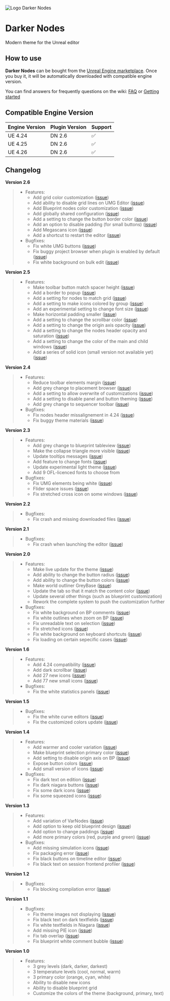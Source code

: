 ![Logo Darker Nodes](https://user-images.githubusercontent.com/4563971/101672049-a502fe00-3a55-11eb-9ed8-ebdd0839ba86.png)

# Darker Nodes
Modern theme for the Unreal editor

## How to use

**Darker Nodes** can be bought from the [Unreal Engine marketplace](https://www.unrealengine.com/marketplace/en-US/slug/darker-nodes). Once you buy it, it will be automatically downloaded with compatible engine version.

You can find answers for frequently questions on the wiki: [FAQ](https://github.com/TheHerobrine/DarkerNodes/wiki/FAQ) or [Getting started](https://github.com/TheHerobrine/DarkerNodes/wiki/Getting-started)

## Compatible Engine Version

Engine Version | Plugin Version | Support
-------------- | -------------- | ----
UE 4.24 | DN 2.6 | ✅
UE 4.25 | DN 2.6 | ✅
UE 4.26 | DN 2.6 | ✅

## Changelog

**Version 2.6**
> - Features:
>   - Add grid color customization ([issue](https://github.com/TheHerobrine/DarkerNodes/issues/130))
>   - Add ability to disable grid lines on UMG Editor ([issue](https://github.com/TheHerobrine/DarkerNodes/issues/129))
>   - Add Blueprint nodes color customization ([issue](https://github.com/TheHerobrine/DarkerNodes/issues/128))
>   - Add globally shared configuration ([issue](https://github.com/TheHerobrine/DarkerNodes/issues/125))
>   - Add a setting to change the button border color ([issue](https://github.com/TheHerobrine/DarkerNodes/issues/123))
>   - Add an option to disable padding (for small buttons) ([issue](https://github.com/TheHerobrine/DarkerNodes/issues/122))
>   - Add Megascans icon ([issue](https://github.com/TheHerobrine/DarkerNodes/issues/120))
>   - Add a shortcut to restart the editor ([issue](https://github.com/TheHerobrine/DarkerNodes/issues/120))
> - Bugfixes:
>   - Fix white UMG buttons ([issue](https://github.com/TheHerobrine/DarkerNodes/issues/127))
>   - Fix buggy project browser when plugin is enabled by default ([issue](https://github.com/TheHerobrine/DarkerNodes/issues/124))
>   - Fix white background on bulk edit ([issue](https://github.com/TheHerobrine/DarkerNodes/issues/121))

**Version 2.5**
> - Features:
>   - Make toolbar button match spacer height ([issue](https://github.com/TheHerobrine/DarkerNodes/issues/112))
>   - Add a border to popup ([issue](https://github.com/TheHerobrine/DarkerNodes/issues/110))
>   - Add a setting for nodes to match grid ([issue](https://github.com/TheHerobrine/DarkerNodes/issues/109))
>   - Add a setting to make icons colored by group ([issue](https://github.com/TheHerobrine/DarkerNodes/issues/108))
>   - Add an experimental setting to change font size ([issue](https://github.com/TheHerobrine/DarkerNodes/issues/106))
>   - Make horizontal padding smaller ([issue](https://github.com/TheHerobrine/DarkerNodes/issues/105))
>   - Add a setting to change the scrollbar color ([issue](https://github.com/TheHerobrine/DarkerNodes/issues/104))
>   - Add a setting to change the origin axis opacity ([issue](https://github.com/TheHerobrine/DarkerNodes/issues/103))
>   - Add a setting to change the nodes header opacity and saturation ([issue](https://github.com/TheHerobrine/DarkerNodes/issues/102))
>   - Add a setting to change the color of the main and child windows ([issue](https://github.com/TheHerobrine/DarkerNodes/issues/101))
>   - Add a series of solid icon (small version not available yet) ([issue](https://github.com/TheHerobrine/DarkerNodes/issues/6))

**Version 2.4**
> - Features:
>   - Reduce toolbar elements margin ([issue](https://github.com/TheHerobrine/DarkerNodes/issues/96))
>   - Add grey change to placement browser ([issue](https://github.com/TheHerobrine/DarkerNodes/issues/95))
>   - Add a setting to allow overwrite of customizations ([issue](https://github.com/TheHerobrine/DarkerNodes/issues/94))
>   - Add a setting to disable panel and button theming ([issue](https://github.com/TheHerobrine/DarkerNodes/issues/92))
>   - Add grey change to sequencer toolbar ([issue](https://github.com/TheHerobrine/DarkerNodes/issues/87))
> - Bugfixes:
>   - Fix nodes header missalignement in 4.24 ([issue](https://github.com/TheHerobrine/DarkerNodes/issues/91))
>   - Fix buggy theme materials ([issue](https://github.com/TheHerobrine/DarkerNodes/issues/79))

**Version 2.3**
> - Features:
>   - Add grey change to blueprint tableview ([issue](https://github.com/TheHerobrine/DarkerNodes/issues/86))
>   - Make the collapse triangle more visible ([issue](https://github.com/TheHerobrine/DarkerNodes/issues/78))
>   - Update tooltips messages ([issue](https://github.com/TheHerobrine/DarkerNodes/issues/78))
>   - Add feature to change fonts ([issue](https://github.com/TheHerobrine/DarkerNodes/issues/70))
>   - Update experimental light theme ([issue](https://github.com/TheHerobrine/DarkerNodes/issues/17))
>   - Add 9 OFL-licenced fonts to choose from
> - Bugfixes:
>   - Fix UMG elements being white ([issue](https://github.com/TheHerobrine/DarkerNodes/issues/80))
>   - Flider space issues ([issue](https://github.com/TheHerobrine/DarkerNodes/issues/76))
>   - Fix stretched cross icon on some windows ([issue](https://github.com/TheHerobrine/DarkerNodes/issues/75))

**Version 2.2**
> - Bugfixes:
>   - Fix crash and missing downloaded files ([issue](https://github.com/TheHerobrine/DarkerNodes/issues/73))

**Version 2.1**
> - Bugfixes:
>   - Fix crash when launching the editor ([issue](https://github.com/TheHerobrine/DarkerNodes/issues/73))

**Version 2.0**
> - Features:
>   - Make live update for the theme ([issue](https://github.com/TheHerobrine/DarkerNodes/issues/23))
>   - Add ability to change the button radius ([issue](https://github.com/TheHerobrine/DarkerNodes/issues/68))
>   - Add ability to change the button colors ([issue](https://github.com/TheHerobrine/DarkerNodes/issues/66))
>   - Make world outliner GreyBase ([issue](https://github.com/TheHerobrine/DarkerNodes/issues/64))
>   - Update the tab so that it match the content color ([issue](https://github.com/TheHerobrine/DarkerNodes/issues/51))
>   - Update several other things (such as blueprint customization)
>   - Rework the complete system to push the customization further
> - Bugfixes:
>   - Fix white background on BP comments ([issue](https://github.com/TheHerobrine/DarkerNodes/issues/65))
>   - Fix white outlines when zoom on BP ([issue](https://github.com/TheHerobrine/DarkerNodes/issues/63))
>   - Fix unreadable text on selection ([issue](https://github.com/TheHerobrine/DarkerNodes/issues/61))
>   - Fix stretched icons ([issue](https://github.com/TheHerobrine/DarkerNodes/issues/60))
>   - Fix white background on keyboard shortcuts ([issue](https://github.com/TheHerobrine/DarkerNodes/issues/58))
>   - Fix loading on certain sepecific cases ([issue](https://github.com/TheHerobrine/DarkerNodes/issues/53))

**Version 1.6**
> - Features:
>   - Add 4.24 compatibility ([issue](https://github.com/TheHerobrine/DarkerNodes/issues/56))
>   - Add dark scrollbar ([issue](https://github.com/TheHerobrine/DarkerNodes/issues/50))
>   - Add 27 new icons ([issue](https://github.com/TheHerobrine/DarkerNodes/issues/43))
>   - Add 77 new small icons ([issue](https://github.com/TheHerobrine/DarkerNodes/issues/41))
> - Bugfixes:
>   - Fix the white statistics panels ([issue](https://github.com/TheHerobrine/DarkerNodes/issues/52))

**Version 1.5**
> - Bugfixes:
>   - Fix the white curve editors ([issue](https://github.com/TheHerobrine/DarkerNodes/issues/38))
>   - Fix the customized colors update ([issue](https://github.com/TheHerobrine/DarkerNodes/issues/39))

**Version 1.4**
> - Features:
>   - Add warmer and cooler variation ([issue](https://github.com/TheHerobrine/DarkerNodes/issues/37))
>   - Make blueprint selection primary color ([issue](https://github.com/TheHerobrine/DarkerNodes/issues/36))
>   - Add setting to disable origin axis on BP ([issue](https://github.com/TheHerobrine/DarkerNodes/issues/32))
>   - Expose button colors ([issue](https://github.com/TheHerobrine/DarkerNodes/issues/31))
>   - Add small version of icons ([issue](https://github.com/TheHerobrine/DarkerNodes/issues/4))
> - Bugfixes:
>   - Fix dark text on edition ([issue](https://github.com/TheHerobrine/DarkerNodes/issues/35))
>   - Fix dark niagara buttons ([issue](https://github.com/TheHerobrine/DarkerNodes/issues/34))
>   - Fix some dark icons ([issue](https://github.com/TheHerobrine/DarkerNodes/issues/33))
>   - Fix some squeezed icons ([issue](https://github.com/TheHerobrine/DarkerNodes/issues/30))

**Version 1.3**
> - Features:
>   - Add variation of VarNodes ([issue](https://github.com/TheHerobrine/DarkerNodes/issues/14))
>   - Add option to keep old blueprint design ([issue](https://github.com/TheHerobrine/DarkerNodes/issues/12))
>   - Add option to change paddings ([issue](https://github.com/TheHerobrine/DarkerNodes/issues/5))
>   - Add more primary colors (red, purple and green) ([issue](https://github.com/TheHerobrine/DarkerNodes/issues/15))
> - Bugfixes:
>   - Add missing simulation icons ([issue](https://github.com/TheHerobrine/DarkerNodes/issues/24))
>   - Fix packaging error ([issue](https://github.com/TheHerobrine/DarkerNodes/issues/25))
>   - Fix black buttons on timeline editor ([issue](https://github.com/TheHerobrine/DarkerNodes/issues/27))
>   - Fix black text on session frontend profiler ([issue](https://github.com/TheHerobrine/DarkerNodes/issues/28))

**Version 1.2**
> - Bugfixes:
>   - Fix blocking compilation error ([issue](https://github.com/TheHerobrine/DarkerNodes/issues/21))

**Version 1.1**
> - Bugfixes:
>   - Fix theme images not displaying ([issue](https://github.com/TheHerobrine/DarkerNodes/issues/7))
>   - Fix black text on dark textfields ([issue](https://github.com/TheHerobrine/DarkerNodes/issues/3))
>   - Fix white textfields in Niagara ([issue](https://github.com/TheHerobrine/DarkerNodes/issues/9))
>   - Add missing PIE icon ([issue](https://github.com/TheHerobrine/DarkerNodes/issues/11))
>   - Fix tab overlap ([issue](https://github.com/TheHerobrine/DarkerNodes/issues/10))
>   - Fix blueprint white comment bubble ([issue](https://github.com/TheHerobrine/DarkerNodes/issues/8))

**Version 1.0**
> - Features:
>   - 3 grey levels (dark, darker, darkest)
>   - 3 temperature levels (cool, normal, warm)
>   - 3 primary color (orange, cyan, white)
>   - Ability to disable new icons
>   - Ability to disable blueprint grid
>   - Customize the colors of the theme (background, primary, text)
